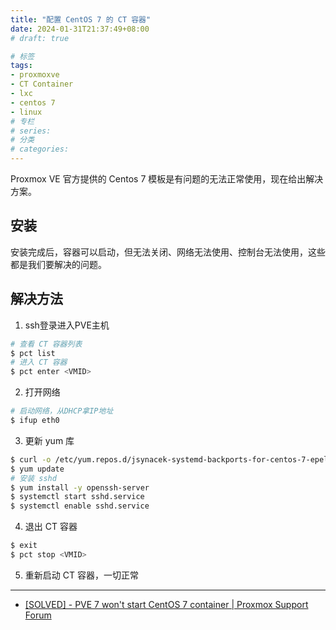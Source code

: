 ```yaml
---
title: "配置 CentOS 7 的 CT 容器"
date: 2024-01-31T21:37:49+08:00
# draft: true

# 标签
tags:
- proxmoxve
- CT Container
- lxc
- centos 7
- linux
# 专栏
# series:
# 分类
# categories:
---
```


Proxmox VE 官方提供的 Centos 7 模板是有问题的无法正常使用，现在给出解决方案。

## 安装

安装完成后，容器可以启动，但无法关闭、网络无法使用、控制台无法使用，这些都是我们要解决的问题。

## 解决方法

1. ssh登录进入PVE主机
```bash 
# 查看 CT 容器列表
$ pct list
# 进入 CT 容器
$ pct enter <VMID>
```
2. 打开网络
```bash
# 启动网络，从DHCP拿IP地址
$ ifup eth0
```
3. 更新 yum 库
```bash
$ curl -o /etc/yum.repos.d/jsynacek-systemd-backports-for-centos-7-epel-7.repo https://copr.fedorainfracloud.org/coprs/jsynacek/systemd-backports-for-centos-7/repo/epel-7/jsynacek-systemd-backports-for-centos-7-epel-7.repo
$ yum update
# 安装 sshd
$ yum install -y openssh-server
$ systemctl start sshd.service
$ systemctl enable sshd.service
```
4. 退出 CT 容器
```bash
$ exit
$ pct stop <VMID>
```
5. 重新启动 CT 容器，一切正常
---
- [[SOLVED] - PVE 7 won't start CentOS 7 container | Proxmox Support Forum](https://forum.proxmox.com/threads/pve-7-wont-start-centos-7-container.97834/#post-425419)